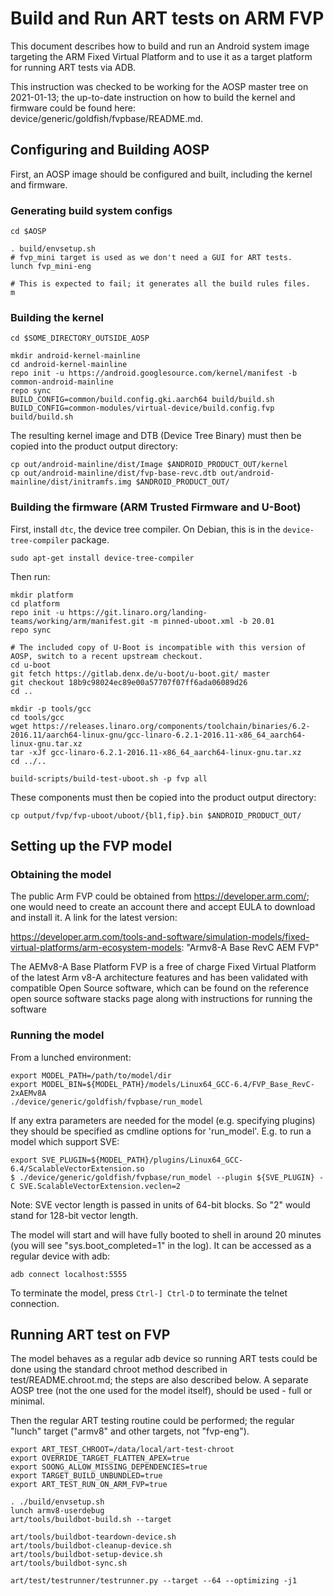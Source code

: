 # Build and Run ART tests on ARM FVP

This document describes how to build and run an Android system image targeting
the ARM Fixed Virtual Platform and to use it as a target platform for running
ART tests via ADB.

This instruction was checked to be working for the AOSP master tree on
2021-01-13; the up-to-date instruction on how to build the kernel and firmware
could be found here: device/generic/goldfish/fvpbase/README.md.

## Configuring and Building AOSP

First, an AOSP image should be configured and built, including the kernel and
firmware.

### Generating build system configs

```
cd $AOSP

. build/envsetup.sh
# fvp_mini target is used as we don't need a GUI for ART tests.
lunch fvp_mini-eng

# This is expected to fail; it generates all the build rules files.
m
```

### Building the kernel

```
cd $SOME_DIRECTORY_OUTSIDE_AOSP

mkdir android-kernel-mainline
cd android-kernel-mainline
repo init -u https://android.googlesource.com/kernel/manifest -b common-android-mainline
repo sync
BUILD_CONFIG=common/build.config.gki.aarch64 build/build.sh
BUILD_CONFIG=common-modules/virtual-device/build.config.fvp build/build.sh
```

The resulting kernel image and DTB (Device Tree Binary) must then be copied into
the product output directory:

```
cp out/android-mainline/dist/Image $ANDROID_PRODUCT_OUT/kernel
cp out/android-mainline/dist/fvp-base-revc.dtb out/android-mainline/dist/initramfs.img $ANDROID_PRODUCT_OUT/
```

### Building the firmware (ARM Trusted Firmware and U-Boot)

First, install ``dtc``, the device tree compiler. On Debian, this is in the
``device-tree-compiler`` package.

```
sudo apt-get install device-tree-compiler
```

Then run:

```
mkdir platform
cd platform
repo init -u https://git.linaro.org/landing-teams/working/arm/manifest.git -m pinned-uboot.xml -b 20.01
repo sync

# The included copy of U-Boot is incompatible with this version of AOSP, switch to a recent upstream checkout.
cd u-boot
git fetch https://gitlab.denx.de/u-boot/u-boot.git/ master
git checkout 18b9c98024ec89e00a57707f07ff6ada06089d26
cd ..

mkdir -p tools/gcc
cd tools/gcc
wget https://releases.linaro.org/components/toolchain/binaries/6.2-2016.11/aarch64-linux-gnu/gcc-linaro-6.2.1-2016.11-x86_64_aarch64-linux-gnu.tar.xz
tar -xJf gcc-linaro-6.2.1-2016.11-x86_64_aarch64-linux-gnu.tar.xz
cd ../..

build-scripts/build-test-uboot.sh -p fvp all
```

These components must then be copied into the product output directory:

```
cp output/fvp/fvp-uboot/uboot/{bl1,fip}.bin $ANDROID_PRODUCT_OUT/
```

## Setting up the FVP model

### Obtaining the model

The public Arm FVP could be obtained from https://developer.arm.com/; one would
need to create an account there and accept EULA to download and install it.
A link for the latest version:

https://developer.arm.com/tools-and-software/simulation-models/fixed-virtual-platforms/arm-ecosystem-models: "Armv8-A Base RevC AEM FVP"

The AEMv8-A Base Platform FVP is a free of charge Fixed Virtual Platform of the
latest Arm v8-A architecture features and has been validated with compatible
Open Source software, which can be found on the reference open source software
stacks page along with instructions for running the software

### Running the model

From a lunched environment:

```
export MODEL_PATH=/path/to/model/dir
export MODEL_BIN=${MODEL_PATH}/models/Linux64_GCC-6.4/FVP_Base_RevC-2xAEMv8A
./device/generic/goldfish/fvpbase/run_model
```

If any extra parameters are needed for the model (e.g. specifying plugins) they
should be specified as cmdline options for 'run_model'. E.g. to run a model
which support SVE:

```
export SVE_PLUGIN=${MODEL_PATH}/plugins/Linux64_GCC-6.4/ScalableVectorExtension.so
$ ./device/generic/goldfish/fvpbase/run_model --plugin ${SVE_PLUGIN} -C SVE.ScalableVectorExtension.veclen=2
```

Note: SVE vector length is passed in units of 64-bit blocks. So "2" would stand
for 128-bit vector length.

The model will start and will have fully booted to shell in around 20 minutes
(you will see "sys.boot_completed=1" in the log). It can be accessed as a
regular device with adb:

```
adb connect localhost:5555
```

To terminate the model, press ``Ctrl-] Ctrl-D`` to terminate the telnet
connection.

## Running ART test on FVP

The model behaves as a regular adb device so running ART tests could be done using
the standard chroot method described in test/README.chroot.md; the steps are
also described below. A separate AOSP tree (not the one used for the model
itself), should be used - full or minimal.

Then the regular ART testing routine could be performed; the regular "lunch"
target ("armv8" and other targets, not "fvp-eng").


```
export ART_TEST_CHROOT=/data/local/art-test-chroot
export OVERRIDE_TARGET_FLATTEN_APEX=true
export SOONG_ALLOW_MISSING_DEPENDENCIES=true
export TARGET_BUILD_UNBUNDLED=true
export ART_TEST_RUN_ON_ARM_FVP=true

. ./build/envsetup.sh
lunch armv8-userdebug
art/tools/buildbot-build.sh --target

art/tools/buildbot-teardown-device.sh
art/tools/buildbot-cleanup-device.sh
art/tools/buildbot-setup-device.sh
art/tools/buildbot-sync.sh

art/test/testrunner/testrunner.py --target --64 --optimizing -j1

```

